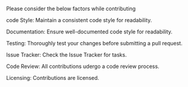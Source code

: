 Please consider the below factors while contributing

code Style:
Maintain a consistent code style for readability.

Documentation:
Ensure well-documented code style for readability.

Testing:
Thoroughly test your changes before submitting a pull request.

Issue Tracker:
Check the Issue Tracker for tasks.

Code Review:
All contributions udergo a code review process.


Licensing:
Contributions are licensed.
